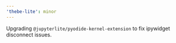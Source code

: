 ```yaml
---
'thebe-lite': minor
---
```


Upgrading `@jupyterlite/pyodide-kernel-extension` to fix ipywidget disconnect issues.
